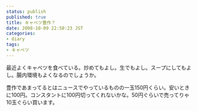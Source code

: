 ```yaml
---
status: publish
published: true
title: キャベツ豊作？
date: 2008-10-09 22:50:23 JST
categories:
- diary
tags:
- キャベツ
---
```

最近よくキャベツを食べている。炒めてもよし。生でもよし。スープにしてもよし。腸内環境もよくなるのでしょうか。

豊作であまってるとはニュースでやっているものの一玉150円くらい。安いときに100円。コンスタントに100円切ってくれないかな。50円ぐらいで売ってりゃ10玉ぐらい買います。
